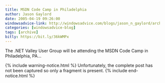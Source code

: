 ```yaml
---
title: MSDN Code Camp in Philadelphia
author: Jason Gaylord
date: 2005-04-19 09:26:00
windowsadvice-link: http://windowsadvice.com/blogs/jason_n_gaylord/archive/2005/04/19/DotNetValley-MSDN-CodeCamp-2005.aspx
categories: [windowsadvice-blog]
tags: [archive]
bitly: https://bit.ly/36kWMPx
---
```


The .NET Valley User Group will be attending the MSDN Code Camp in Philadelphia, PA...

{% include warning-notice.html %}
Unfortunately, the complete post has not been captured so only a fragment is present.
{% include end-notice.html %}